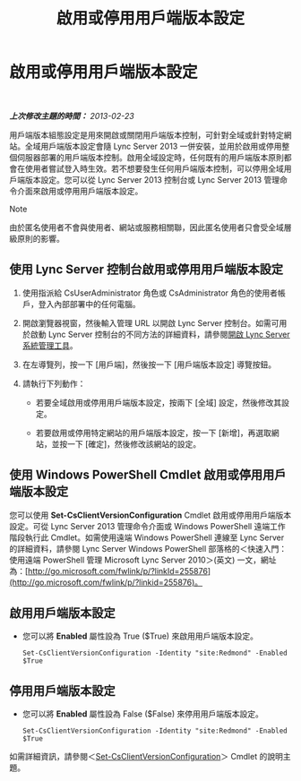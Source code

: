 ﻿---
title: 啟用或停用用戶端版本設定
TOCTitle: 啟用或停用用戶端版本設定
ms:assetid: 33a98cb9-a979-4bb6-afb2-512f601d7ac5
ms:mtpsurl: https://technet.microsoft.com/zh-tw/library/JJ898475(v=OCS.15)
ms:contentKeyID: 52056082
ms.date: 08/10/2015
mtps_version: v=OCS.15
ms.translationtype: HT
---

# 啟用或停用用戶端版本設定

 

_**上次修改主題的時間：** 2013-02-23_

用戶端版本組態設定是用來開啟或關閉用戶端版本控制，可針對全域或針對特定網站。全域用戶端版本設定會隨 Lync Server 2013 一併安裝，並用於啟用或停用整個伺服器部署的用戶端版本控制。啟用全域設定時，任何既有的用戶端版本原則都會在使用者嘗試登入時生效。若不想要發生任何用戶端版本控制，可以停用全域用戶端版本設定。您可以從 Lync Server 2013 控制台或 Lync Server 2013 管理命令介面來啟用或停用用戶端版本設定。

> [!NOTE]  
> 由於匿名使用者不會與使用者、網站或服務相關聯，因此匿名使用者只會受全域層級原則的影響。



## 使用 Lync Server 控制台啟用或停用用戶端版本設定

1.  使用指派給 CsUserAdministrator 角色或 CsAdministrator 角色的使用者帳戶，登入內部部署中的任何電腦。

2.  開啟瀏覽器視窗，然後輸入管理 URL 以開啟 Lync Server 控制台。如需可用於啟動 Lync Server 控制台的不同方法的詳細資料，請參閱[開啟 Lync Server 系統管理工具](lync-server-2013-open-lync-server-administrative-tools.md)。

3.  在左導覽列，按一下 \[用戶端\]，然後按一下 \[用戶端版本設定\] 導覽按鈕。

4.  請執行下列動作：
    
      - 若要全域啟用或停用用戶端版本設定，按兩下 \[全域\] 設定，然後修改其設定。
    
      - 若要啟用或停用特定網站的用戶端版本設定，按一下 \[新增\]，再選取網站，並按一下 \[確定\]，然後修改該網站的設定。

## 使用 Windows PowerShell Cmdlet 啟用或停用用戶端版本設定

您可以使用 **Set-CsClientVersionConfiguration** Cmdlet 啟用或停用用戶端版本設定。可從 Lync Server 2013 管理命令介面或 Windows PowerShell 遠端工作階段執行此 Cmdlet。如需使用遠端 Windows PowerShell 連線至 Lync Server 的詳細資料，請參閱 Lync Server Windows PowerShell 部落格的＜快速入門：使用遠端 PowerShell 管理 Microsoft Lync Server 2010＞(英文) 一文，網址為：[http://go.microsoft.com/fwlink/p/?linkId=255876](http://go.microsoft.com/fwlink/p/?linkid=255876)。

## 啟用用戶端版本設定

  - 您可以將 **Enabled** 屬性設為 True ($True) 來啟用用戶端版本設定。
    
        Set-CsClientVersionConfiguration -Identity "site:Redmond" -Enabled $True

## 停用用戶端版本設定

  - 您可以將 **Enabled** 屬性設為 False ($False) 來停用用戶端版本設定。
    
        Set-CsClientVersionConfiguration -Identity "site:Redmond" -Enabled $True

如需詳細資訊，請參閱＜[Set-CsClientVersionConfiguration](https://docs.microsoft.com/en-us/powershell/module/skype/Set-CsClientVersionConfiguration)＞ Cmdlet 的說明主題。

